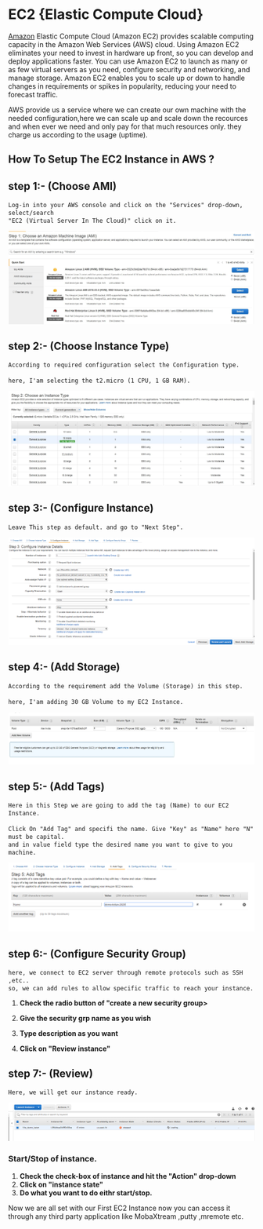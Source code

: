 # EC2 {Elastic Compute Cloud}

[Amazon][Amazon] Elastic Compute Cloud (Amazon EC2) provides scalable computing capacity in the Amazon Web Services (AWS) cloud. Using Amazon EC2 eliminates your need to invest in hardware up front, so you can develop and deploy applications faster. You can use Amazon EC2 to launch as many or as few virtual servers as you need, configure security and networking, and manage storage. Amazon EC2 enables you to scale up or down to handle changes in requirements or spikes in popularity, reducing your need to forecast traffic.

[Amazon]: https://docs.aws.amazon.com/AWSEC2/latest/UserGuide/concepts.html

AWS provide us a service where we can create our own machine with the needed configuration,here we can scale up and scale down the recources and when ever we need and only pay for that much resources only. they charge us according to the usage (uptime).
## How To Setup The EC2 Instance in AWS ?

## step 1:- (Choose AMI)
```
Log-in into your AWS console and click on the "Services" drop-down, select/search 
"EC2 (Virtual Server In The Cloud)" click on it.
```

![image](images/1.png)

## step 2:- (Choose Instance Type)
```
According to required configuration select the Configuration type.

here, I'am selecting the t2.micro (1 CPU, 1 GB RAM).
```

![image](images/2.png)

## step 3:- (Configure Instance)
```
Leave This step as default. and go to "Next Step".
```

![image](images/LL.PNG)

## step 4:- (Add Storage)
```
According to the requirement add the Volume (Storage) in this step.

here, I'am adding 30 GB Volume to my EC2 Instance.
```
![image](images/3.png)

## step 5:- (Add Tags)
```
Here in this Step we are going to add the tag (Name) to our EC2 Instance.

Click On "Add Tag" and specifi the name. Give "Key" as "Name" here "N" must be capital. 
and in value field type the desired name you want to give to you machine.
```

![image](images/5.PNG)

## step 6:- (Configure Security Group)
```
here, we connect to EC2 server through remote protocols such as SSH ,etc.. 
so, we can add rules to allow specific traffic to reach your instance.
```

1. **Check the radio button of "create a new security group>**

2. **Give the security grp name as you wish**

3. **Type description as you want**

4. **Click on "Review instance"**

## step 7:- (Review)
```
Here, we will get our instance ready.
```
![image](images/7.PNG)

### Start/Stop of instance.

1. **Check the check-box of instance and hit the "Action"  drop-down**
2. **Click on "instance state"**
3. **Do what you want to do eithr start/stop.**

Now we are all set with our First EC2 Instance now you can access it through any third party application like MobaXtream ,putty ,mremote etc.
